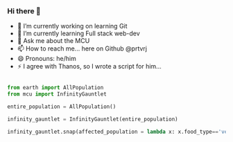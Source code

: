 ### Hi there 👋

- 🔭 I’m currently working on learning Git
- 🌱 I’m currently learning Full stack web-dev
- 💬 Ask me about the MCU
- 📫 How to reach me... here on Github @prtvrj
- 😄 Pronouns: he/him
- ⚡ I agree with Thanos, so I wrote a script for him...

```python

from earth import AllPopulation
from mcu import InfinityGauntlet

entire_population = AllPopulation()

infinity_gauntlet = InfinityGauntlet(entire_population)

infinity_gauntlet.snap(affected_population = lambda x: x.food_type=='vegetarian')

```
